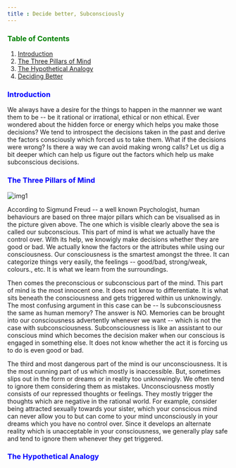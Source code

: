 ```yaml
---
title : Decide better, Subconsciously
---
```


### <font color='green'>Table of Contents</font>
1. [Introduction](#introduction)
2. [The Three Pillars of Mind](#paragraph1)
3. [The Hypothetical Analogy](#paragraph2)
4. [Deciding Better](#paragraph3)

### <font color='blue'>Introduction</font>
We always have a desire for the things to happen in the mannner we want them to be -- be it rational or irrational, ethical or non ethical. Ever wondered about the hidden force or energy which helps you make those decisions? We tend to introspect the decisions taken in the past and derive the factors consciously which forced us to take them. What if the decisions were wrong? Is there a way we can avoid making wrong calls? Let us dig a bit deeper which can help us figure out the factors which help us make subconscious decisions.

### <font color='blue'> The Three Pillars of Mind</font>

![img1](https://www.bloggersideas.com/wp-content/uploads/2020/04/image1-1.jpg)

According to Sigmund Freud -- a well known Psychologist, human behaviours are based on three major pillars which can be visualised as in the picture given above.
The one which is visible clearly above the sea is called our subconscious. This part of mind is what we actually have the control over. With its help, we knowigly make decisions whether they are good or bad. We actually know the factors or the attributes while using our consciousness. Our consciousness is the smartest amongst the three. It can categorize things very easily, the feelings -- good/bad, strong/weak, colours., etc. It is what we learn from the surroundings. 

Then comes the preconscious or subconscious part of the mind. This part of mind is the most innocent one. It does not know to differentiate. It is what sits beneath the consciousness and gets triggered within us unknowingly. The most confusing argument in this case can be -- Is subconsciousness the same as human memory? The answer is NO. Memories can be brought into our consciousness advertently whenever we want -- which is not the case with subconsciousness. Subconsciousness is like an assistant to our conscious mind which becomes the decision maker when our conscious is engaged in something else. It does not know whether the act it is forcing us to do is even good or bad. 

The third and most dangerous part of the mind is our unconsciousness. It is the most cunning part of us which mostly is inaccessible. But, sometimes slips out in the form or dreams or in reality too unknowingly. We often tend to ignore them considering them as mistakes. Unconsciousness mostly consists of our repressed thoughts or feelings. They mostly trigger the thoughts which are negative in the rational world. For example, consider being attracted sexually towards your sister, which your conscious mind can never allow you to but can come to your mind unconsciously in your dreams which you have no control over. Since it develops an alternate reality which is unacceptable in your consciousness, we generally play safe and tend to ignore them whenever they get triggered. 


### <font color='blue'> The Hypothetical Analogy</font>
